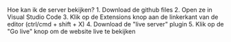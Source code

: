 Hoe kan ik de server bekijken?
    1. Download de github files
    2. Open ze in Visual Studio Code
    3. Klik op de Extensions knop aan de linkerkant van de editor (ctrl/cmd + shift + X)
    4. Download de "live server" plugin
    5. Klik op de "Go live" knop om de website live te bekijken